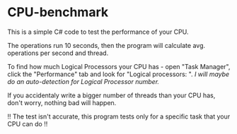 # CPU-benchmark
This is a simple C# code to test the performance of your CPU.


The operations run 10 seconds, then the program will calculate avg. operations per second and thread.


To find how much Logical Processors your CPU has - open "Task Manager", click the "Performance" tab and look for "Logical processors: ".
*I will maybe do an auto-detection for Logical Processor number.*

If you accidentaly write a bigger number of threads than your CPU has, don't worry, nothing bad will happen.


!! The test isn't accurate, this program tests only for a specific task that your CPU can do !!
